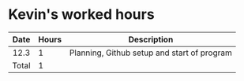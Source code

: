 # Kevin's worked hours

| Date  | Hours | Description                                 |
| :---: | ----- | ------------------------------------------- |
| 12.3  | 1     | Planning, Github setup and start of program |
| Total | 1     |                                             |
